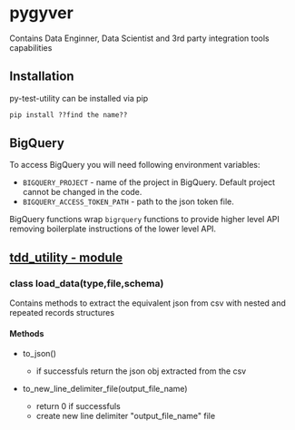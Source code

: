 #  pygyver

Contains Data Enginner, Data Scientist and 3rd party integration tools capabilities

## Installation
py-test-utility can be installed via pip

```python 
pip install ??find the name??
```


## BigQuery ##

To access BigQuery you will need following environment variables:

- `BIGQUERY_PROJECT` - name of the project in BigQuery. Default project cannot be changed in the code.
- `BIGQUERY_ACCESS_TOKEN_PATH` - path to the json token file.

BigQuery functions wrap `bigrquery` functions to provide higher level API removing boilerplate instructions of the lower level API.

## [tdd_utility - module](../master/data_prep/README.md)

### class load_data(type,file,schema) 
Contains methods to extract the equivalent json from csv with nested and repeated records structures

#### Methods
- to_json()
    - if successfuls return the json obj extracted from the csv

- to_new_line_delimiter_file(output_file_name)
    - return 0 if successfuls 
    - create new line delimiter "output_file_name" file


